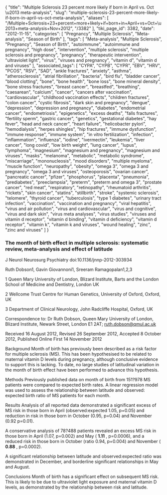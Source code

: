 {
    "title": "Multiple Sclerosis 23 percent more likely if born in April vs. Oct \u2013 meta-analysis",
    "slug": "multiple-sclerosis-23-percent-more-likely-if-born-in-april-vs-oct-meta-analysis",
    "aliases": [
        "/Multiple+Sclerosis+23+percent+more+likely+if+born+in+April+vs+Oct+\u2013+meta-analysis+Nov+2012",
        "/3382"
    ],
    "tiki_page_id": 3382,
    "date": "2012-11-15",
    "categories": [
        "Pregnancy",
        "Multiple Sclerosis",
        "Meta-analysis",
        "Season of Birth"
    ],
    "tags": [
        "Meta-analysis",
        "Multiple Sclerosis",
        "Pregnancy",
        "Season of Birth",
        "autoimmune",
        "autoimmune and pregnancy",
        "high dose",
        "intervention",
        "multiple sclerosis",
        "multiple sclerosis and pregnancy",
        "pregnancy",
        "therapeutic intervention",
        "ultraviolet light",
        "virus",
        "viruses and pregnancy",
        "vitamin d",
        "vitamin d and viruses"
    ],
    "associated_tags": [
        "CYPA",
        "CYPB",
        "CYPR",
        "EBV",
        "HRV",
        "PCOS",
        "RSV",
        "SAD",
        "ankle fractures",
        "anxiety",
        "asthma",
        "atherosclerosis",
        "atrial fibrillation",
        "bacteria",
        "bird flu",
        "bladder cancer",
        "blood clotting",
        "bone",
        "bone health",
        "bone loss",
        "bone mineral density",
        "bone stress fractures",
        "breast cancer",
        "breastfed",
        "breathing",
        "caesarean",
        "calcium",
        "cancer",
        "cancers after vaccination",
        "cardiovascular",
        "childhood vaccination effects",
        "children fractures",
        "colon cancer",
        "cystic fibrosis",
        "dark skin and pregnancy",
        "dengue",
        "depression",
        "depression and pregnancy",
        "diabetes",
        "endometrial cancer",
        "endometriosis",
        "epigenetics",
        "excess deaths",
        "falls fractures",
        "fertility sperm",
        "gastric cancer",
        "genetics",
        "gestational diabetes",
        "hay fever",
        "head and neck cancer",
        "heart failure",
        "helicobacter pylori",
        "hemodialysis",
        "herpes shingles",
        "hip fractures",
        "immune dysfunction",
        "immune response",
        "immune system",
        "in vitro fertilization",
        "infection",
        "inflammation",
        "influenza",
        "iodine",
        "ivermectin",
        "leukemia",
        "liver cancer",
        "long covid",
        "low birth weight",
        "lung cancer",
        "lupus",
        "lymphoma",
        "magnesium",
        "magnesium and pregnancy",
        "magnesium and viruses",
        "masks",
        "melanoma",
        "metabolic",
        "metabolic syndrome",
        "miscarriage",
        "mononucleosis",
        "mood disorders",
        "multiple myeloma",
        "muscle function",
        "neuropathy",
        "obesity",
        "omega 3",
        "omega 3 and pregnancy",
        "omega 3 and viruses",
        "osteoporosis",
        "ovarian cancer",
        "pancreatic cancer",
        "pfizer",
        "phosphorus",
        "placenta",
        "pneumonia",
        "prediabetes",
        "preeclampsia",
        "preterm",
        "preterm and omega 3",
        "prostate cancer",
        "red meat",
        "respiratory",
        "retinopathy",
        "rheumatoid arthritis",
        "rickets",
        "skin cancer",
        "statins",
        "stillbirth",
        "stroke",
        "systemic sclerosis",
        "telomere",
        "thyroid cancer",
        "tuberculosis",
        "type 1 diabetes",
        "urinary tract infection",
        "vaccination",
        "vaccination and pregnancy",
        "viral hepatitis",
        "virus and air pollution",
        "virus and cardiovascular",
        "virus and cognitive",
        "virus and dark skin",
        "virus meta analyses",
        "virus studies",
        "viruses and vitamin d receptor",
        "vitamin d binding",
        "vitamin d deficiency",
        "vitamin d receptor",
        "vitamin k",
        "vitamin k and viruses",
        "wound healing",
        "zinc",
        "zinc and viruses"
    ]
}


### The month of birth effect in multiple sclerosis: systematic review, meta-analysis and effect of latitude

J Neurol Neurosurg Psychiatry doi:10.1136/jnnp-2012-303934

Ruth Dobson1, Gavin Giovannoni1, Sreeram Ramagopalan1,2,3

1 Queen Mary University of London, Blizard Institute, Barts and the London School of Medicine and Dentistry, London UK

2 Wellcome Trust Centre for Human Genetics, University of Oxford, Oxford, UK

3 Department of Clinical Neurology, John Radcliffe Hospital, Oxford, UK

Correspondence to: Dr Ruth Dobson, Queen Mary University of London, Blizard Institute, Newark Street, London E1 2AT; ruth.dobson@qmul.ac.uk

Received 16 August 2012, Revised 26 September 2012, Accepted 8 October 2012, Published Online First 14 November 2012

Background Month of birth has previously been described as a risk factor for multiple sclerosis (MS). This has been hypothesised to be related to maternal vitamin D levels during pregnancy, although conclusive evidence to support this is lacking. To date, no large studies of latitudinal variation in the month of birth effect have been performed to advance this hypothesis.

Methods Previously published data on month of birth from 151?978 MS patients were compared to expected birth rates. A linear regression model was used to assess the relationship between latitude and observed: expected birth ratio of MS patients for each month.

Results Analysis of all reported data demonstrated a significant excess of MS risk in those born in April (observed:expected 1.05, p=0.05) and reduction in risk in those born in October (0.95, p=0.04) and November (0.92 p=0.01). 

A conservative analysis of 78?488 patients revealed an excess MS risk in those born in April (1.07, p=0.002) and May ( **1.11** , p=0.0006), and a reduced risk in those born in October (ratio 0.94, p=0.004) and November ( **0.88** , p=0.0002). 

A significant relationship between latitude and observed:expected ratio was demonstrated in December, and borderline significant relationships in May and August.

Conclusions Month of birth has a significant effect on subsequent MS risk. This is likely to be due to ultraviolet light exposure and maternal vitamin D levels, as demonstrated by the relationship between risk and latitude.